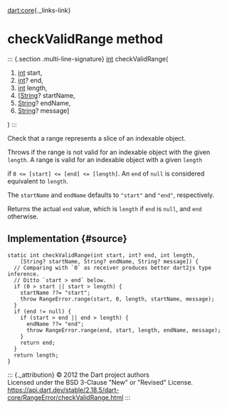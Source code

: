[dart:core](../../dart-core/dart-core-library){._links-link}

checkValidRange method
======================

::: {.section .multi-line-signature}
[int](../int-class) checkValidRange(

1.  [int](../int-class) start,
2.  [int](../int-class)? end,
3.  [int](../int-class) length,
4.  \[[String](../string-class)? startName,
5.  [String](../string-class)? endName,
6.  [String](../string-class)? message\]

)
:::

Check that a range represents a slice of an indexable object.

Throws if the range is not valid for an indexable object with the given
`length`. A range is valid for an indexable object with a given `length`

if `0 <= [start] <= [end] <= [length]`. An `end` of `null` is considered
equivalent to `length`.

The `startName` and `endName` defaults to `"start"` and `"end"`,
respectively.

Returns the actual `end` value, which is `length` if `end` is `null`,
and `end` otherwise.

Implementation {#source}
--------------

``` {.language-dart data-language="dart"}
static int checkValidRange(int start, int? end, int length,
    [String? startName, String? endName, String? message]) {
  // Comparing with `0` as receiver produces better dart2js type inference.
  // Ditto `start > end` below.
  if (0 > start || start > length) {
    startName ??= "start";
    throw RangeError.range(start, 0, length, startName, message);
  }
  if (end != null) {
    if (start > end || end > length) {
      endName ??= "end";
      throw RangeError.range(end, start, length, endName, message);
    }
    return end;
  }
  return length;
}
```

::: {._attribution}
© 2012 the Dart project authors\
Licensed under the BSD 3-Clause \"New\" or \"Revised\" License.\
<https://api.dart.dev/stable/2.18.5/dart-core/RangeError/checkValidRange.html>
:::
